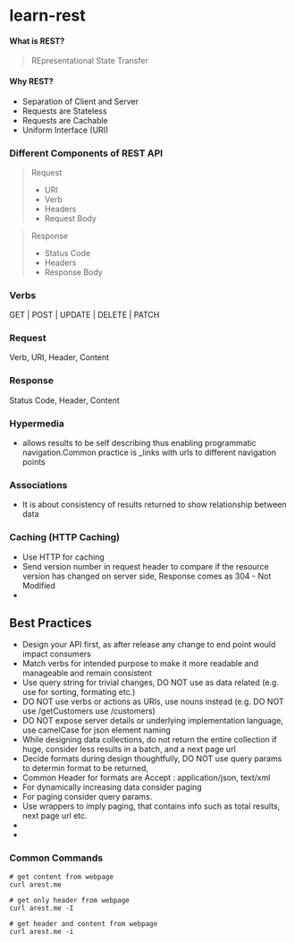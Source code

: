 # learn-rest

#### What is REST?
> REpresentational State Transfer

#### Why REST?
* Separation of Client and Server
* Requests are Stateless
* Requests are Cachable
* Uniform Interface (URI)

### Different Components of REST API
> Request
 > * URI
 > * Verb
 > * Headers
 > * Request Body

> Response
 > * Status Code
 > * Headers
 > * Response Body


### Verbs
GET | POST | UPDATE | DELETE | PATCH

### Request 
Verb, URI, Header, Content 

### Response 
Status Code, Header,  Content


### Hypermedia
* allows results to be self describing thus enabling programmatic navigation.Common practice is \_links with urls to different navigation points

 
### Associations
* It is about consistency of results returned to show relationship between data


### Caching (HTTP Caching)
* Use HTTP for caching
* Send version number in request header to compare if the resource version has changed on server side, Response comes as 304 - Not Modified
* 

## Best Practices
* Design your API first, as after release any change to end point would impact consumers
* Match verbs for intended purpose to make it more readable and manageable and remain consistent
* Use query string for trivial changes, DO NOT use as data related (e.g. use for sorting, formating etc.)
* DO NOT use verbs or actions as URIs, use nouns instead (e.g. DO NOT use /getCustomers use /customers)
* DO NOT expose server details or underlying implementation language, use camelCase for json element naming
* While designing data collections, do not return the entire collection if huge, consider less results in a batch, and a next page url
* Decide formats during design thoughtfully, DO NOT use query params to determin format to be returned, 
* Common Header for formats are Accept : application/json, text/xml
* For dynamically increasing data consider paging
* For paging consider query params. 
* Use wrappers to imply paging, that contains info such as total results, next page url etc. 
* 
* 

### Common Commands
```linux
# get content from webpage
curl arest.me

# get only header from webpage
curl arest.me -I

# get header and content from webpage
curl arest.me -i

```
